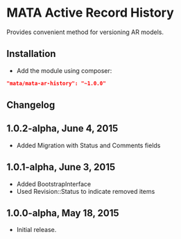 MATA Active Record History
==========================================

Provides convenient method for versioning AR models.

Installation
------------

- Add the module using composer: 

```json
"mata/mata-ar-history": "~1.0.0"
```

Changelog
---------

## 1.0.2-alpha, June 4, 2015

- Added Migration with Status and Comments fields

## 1.0.1-alpha, June 3, 2015

- Added BootstrapInterface 
- Used Revision::Status to indicate removed items


## 1.0.0-alpha, May 18, 2015

- Initial release.
